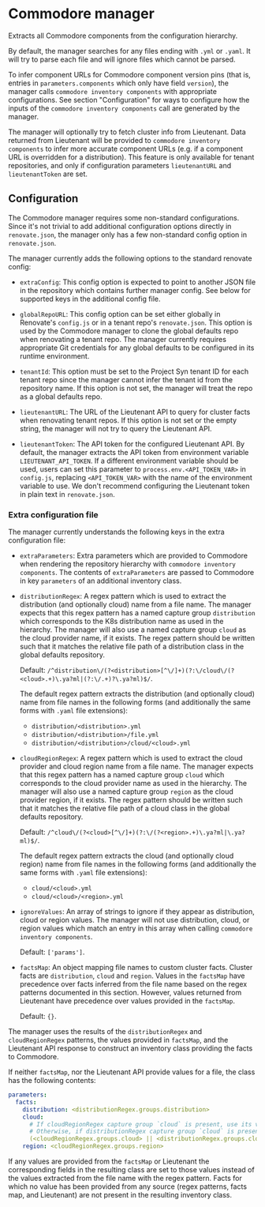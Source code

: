 # Commodore manager

Extracts all Commodore components from the configuration hierarchy.

By default, the manager searches for any files ending with `.yml` or `.yaml`.
It will try to parse each file and will ignore files which cannot be parsed.

To infer component URLs for Commodore component version pins (that is, entries in `parameters.components` which only have field `version`), the manager calls `commodore inventory components` with appropriate configurations.
See section "Configuration" for ways to configure how the inputs of the `commodore inventory components` call are generated by the manager.

The manager will optionally try to fetch cluster info from Lieutenant.
Data returned from Lieutenant will be provided to `commodore inventory components` to infer more accurate component URLs (e.g. if a component URL is overridden for a distribution).
This feature is only available for tenant repositories, and only if configuration parameters `lieutenantURL` and `lieutenantToken` are set.

## Configuration

The Commodore manager requires some non-standard configurations.
Since it's not trivial to add additional configuration options directly in `renovate.json`, the manager only has a few non-standard config option in `renovate.json`.

The manager currently adds the following options to the standard renovate config:

- `extraConfig`: This config option is expected to point to another JSON file in the repository which contains further manager config.
  See below for supported keys in the additional config file.

- `globalRepoURL`: This config option can be set either globally in Renovate's `config.js` or in a tenant repo's `renovate.json`.
  This option is used by the Commodore manager to clone the global defaults repo when renovating a tenant repo.
  The manager currently requires appropriate Git credentials for any global defaults to be configured in its runtime environment.

- `tenantId`: This option must be set to the Project Syn tenant ID for each tenant repo since the manager cannot infer the tenant id from the repository name.
  If this option is not set, the manager will treat the repo as a global defaults repo.

- `lieutenantURL`: The URL of the Lieutenant API to query for cluster facts when renovating tenant repos.
  If this option is not set or the empty string, the manager will not try to query the Lieutenant API.

- `lieutenantToken`: The API token for the configured Lieutenant API.
  By default, the manager extracts the API token from environment variable `LIEUTENANT_API_TOKEN`.
  If a different environment variable should be used, users can set this parameter to `process.env.<API_TOKEN_VAR>` in `config.js`, replacing `<API_TOKEN_VAR>` with the name of the environment variable to use.
  We don't recommend configuring the Lieutenant token in plain text in `renovate.json`.

### Extra configuration file

The manager currently understands the following keys in the extra configuration file:

- `extraParameters`: Extra parameters which are provided to Commodore when rendering the repository hierarchy with `commodore inventory components`.
  The contents of `extraParameters` are passed to Commodore in key `parameters` of an additional inventory class.

- `distributionRegex`: A regex pattern which is used to extract the distribution (and optionally cloud) name from a file name.
  The manager expects that this regex pattern has a named capture group `distribution` which corresponds to the K8s distribution name as used in the hierarchy.
  The manager will also use a named capture group `cloud` as the cloud provider name, if it exists.
  The regex pattern should be written such that it matches the relative file path of a distribution class in the global defaults repository.

  Default: `/^distribution\/(?<distribution>[^\/]+)(?:\/cloud\/(?<cloud>.+)\.ya?ml|(?:\/.+)?\.ya?ml)$/`.

  The default regex pattern extracts the distribution (and optionally cloud) name from file names in the following forms (and additionally the same forms with `.yaml` file extensions):

  - `distribution/<distribution>.yml`
  - `distribution/<distribution>/file.yml`
  - `distribution/<distribution>/cloud/<cloud>.yml`

- `cloudRegionRegex`: A regex pattern which is used to extract the cloud provider and cloud region name from a file name.
  The manager expects that this regex pattern has a named capture group `cloud` which corresponds to the cloud provider name as used in the hierarchy.
  The manager will also use a named capture group `region` as the cloud provider region, if it exists.
  The regex pattern should be written such that it matches the relative file path of a cloud class in the global defaults repository.

  Default: `/^cloud\/(?<cloud>[^\/]+)(?:\/(?<region>.+)\.ya?ml|\.ya?ml)$/`.

  The default regex pattern extracts the cloud (and optionally cloud region) name from file names in the following forms (and additionally the same forms with `.yaml` file extensions):

  - `cloud/<cloud>.yml`
  - `cloud/<cloud>/<region>.yml`

- `ignoreValues`: An array of strings to ignore if they appear as distribution, cloud or region values.
  The manager will not use distribution, cloud, or region values which match an entry in this array when calling `commodore inventory components`.

  Default: `['params']`.

- `factsMap`: An object mapping file names to custom cluster facts.
  Cluster facts are `distribution`, `cloud` and `region`.
  Values in the `factsMap` have precedence over facts inferred from the file name based on the regex patterns documented in this section.
  However, values returned from Lieutenant have precedence over values provided in the `factsMap`.

  Default: `{}`.

The manager uses the results of the `distributionRegex` and `cloudRegionRegex` patterns, the values provided in `factsMap`, and the Lieutenant API response to construct an inventory class providing the facts to Commodore.

If neither `factsMap`, nor the Lieutenant API provide values for a file, the class has the following contents:

```yaml
parameters:
  facts:
    distribution: <distributionRegex.groups.distribution>
    cloud:
      # If cloudRegionRegex capture group `cloud` is present, use its value.
      # Otherwise, if distributionRegex capture group `cloud` is present use its value.
      (<cloudRegionRegex.groups.cloud> || <distributionRegex.groups.cloud>)
    region: <cloudRegionRegex.groups.region>
```

If any values are provided from the `factsMap` or Lieutenant the corresponding fields in the resulting class are set to those values instead of the values extracted from the file name with the regex pattern.
Facts for which no value has been provided from any source (regex patterns, facts map, and Lieutenant) are not present in the resulting inventory class.

